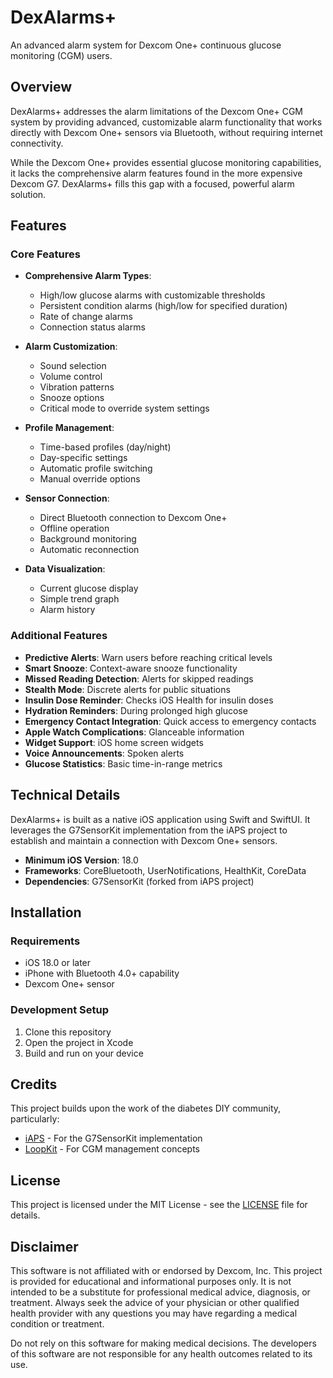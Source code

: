 # DexAlarms+

An advanced alarm system for Dexcom One+ continuous glucose monitoring (CGM) users.

## Overview

DexAlarms+ addresses the alarm limitations of the Dexcom One+ CGM system by providing advanced, customizable alarm functionality that works directly with Dexcom One+ sensors via Bluetooth, without requiring internet connectivity.

While the Dexcom One+ provides essential glucose monitoring capabilities, it lacks the comprehensive alarm features found in the more expensive Dexcom G7. DexAlarms+ fills this gap with a focused, powerful alarm solution.

## Features

### Core Features

- **Comprehensive Alarm Types**:
  - High/low glucose alarms with customizable thresholds
  - Persistent condition alarms (high/low for specified duration)
  - Rate of change alarms
  - Connection status alarms

- **Alarm Customization**:
  - Sound selection
  - Volume control
  - Vibration patterns
  - Snooze options
  - Critical mode to override system settings

- **Profile Management**:
  - Time-based profiles (day/night)
  - Day-specific settings
  - Automatic profile switching
  - Manual override options

- **Sensor Connection**:
  - Direct Bluetooth connection to Dexcom One+
  - Offline operation
  - Background monitoring
  - Automatic reconnection

- **Data Visualization**:
  - Current glucose display
  - Simple trend graph
  - Alarm history

### Additional Features

- **Predictive Alerts**: Warn users before reaching critical levels
- **Smart Snooze**: Context-aware snooze functionality
- **Missed Reading Detection**: Alerts for skipped readings
- **Stealth Mode**: Discrete alerts for public situations
- **Insulin Dose Reminder**: Checks iOS Health for insulin doses
- **Hydration Reminders**: During prolonged high glucose
- **Emergency Contact Integration**: Quick access to emergency contacts
- **Apple Watch Complications**: Glanceable information
- **Widget Support**: iOS home screen widgets
- **Voice Announcements**: Spoken alerts
- **Glucose Statistics**: Basic time-in-range metrics

## Technical Details

DexAlarms+ is built as a native iOS application using Swift and SwiftUI. It leverages the G7SensorKit implementation from the iAPS project to establish and maintain a connection with Dexcom One+ sensors.

- **Minimum iOS Version**: 18.0
- **Frameworks**: CoreBluetooth, UserNotifications, HealthKit, CoreData
- **Dependencies**: G7SensorKit (forked from iAPS project)

## Installation

### Requirements
- iOS 18.0 or later
- iPhone with Bluetooth 4.0+ capability
- Dexcom One+ sensor

### Development Setup
1. Clone this repository
2. Open the project in Xcode
3. Build and run on your device

## Credits

This project builds upon the work of the diabetes DIY community, particularly:
- [iAPS](https://github.com/Artificial-Pancreas/iAPS) - For the G7SensorKit implementation
- [LoopKit](https://github.com/LoopKit/LoopKit) - For CGM management concepts

## License

This project is licensed under the MIT License - see the [LICENSE](LICENSE) file for details.

## Disclaimer

This software is not affiliated with or endorsed by Dexcom, Inc. This project is provided for educational and informational purposes only. It is not intended to be a substitute for professional medical advice, diagnosis, or treatment. Always seek the advice of your physician or other qualified health provider with any questions you may have regarding a medical condition or treatment.

Do not rely on this software for making medical decisions. The developers of this software are not responsible for any health outcomes related to its use.
